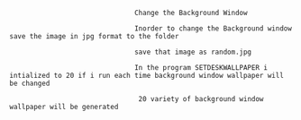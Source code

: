 
                                   Change the Background Window
                                   
                                   Inorder to change the Background window save the image in jpg format to the folder
                                   
                                   save that image as random.jpg
                                   
                                   In the program SETDESKWALLPAPER i intialized to 20 if i run each time background window wallpaper will be changed
                                    
                                    20 variety of background window wallpaper will be generated
                                   
